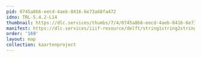 ```yaml
---
pid: 0745a866-eecd-4aeb-8416-6e73a68fa472
idno: TRL-5.4.2-L14
thumbnail: https://dlc.services/thumbs/7/4/0745a866-eecd-4aeb-8416-6e73a68fa472/full/400,339/0/default.jpg
manifest: https://dlc.services/iiif-resource/delft/string1string2string3/kaartenproject-2007/TRL-5.4.2-L14
order: '169'
layout: map
collection: kaartenproject
---
```

